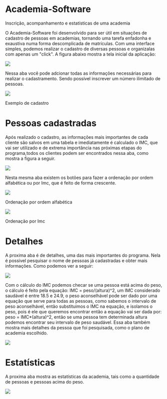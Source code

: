 # Academia-Software
Inscrição, acompanhamento e estatísticas de uma academia

O Academia-Software foi desenvolvido para ser útil em situações de cadastro de pessoas em academias, tornando uma tarefa enfadonha e exaustiva numa forma descomplicada de matrículas. Com uma interface simples, podemos realizar o cadastro de diversas pessoas e organizalas com apenas um "click". A figura abaixo mostra a tela inicial da aplicação:

![](figuras/img1.PNG)

Nessa aba você pode adcionar todas as informações necessárias para realizar o cadastramento. Sendo possível inscrever um número ilimitado de pessoas.

![](figuras/img2.PNG)

Exemplo de cadastro

# Pessoas cadastradas
Após realizado o cadastro, as informações mais importantes de cada cliente são salvos em uma tabela e imediatamente é calculado o IMC, que vai ser utilizado e de extrema importância nas próximas etapas do programa,todos os clientes podem ser encontrados nessa aba, como mostra a figura a seguir.

![](figuras/img3.PNG)

Nesta mesma aba existem os botões para fazer a ordenação por ordem alfabética ou por Imc, que é feito de forma crescente.

![](figuras/img4.PNG)

Ordenação por ordem alfabética

![](figuras/img5.PNG)

Ordenação por Imc

# Detalhes

A proxima aba é de detalhes, uma das mais importantes do programa. Nela é possivel pesquisar o nome de pessoas já cadastradas e obter mais informações. Como podemos ver a seguir:

![](figuras/img6.PNG)

Com o cálculo do IMC podemos checar se uma pessoa está acima do peso, o cálculo é feito pela equação: IMC = peso/(altura)^2, um IMC considerado saudável é entre 18.5 e 24.9, o peso aconselhável pode ser dado por uma equação que serve para todas as pessoas, como sabemos o intervalo de peso aconselhável, então substituimos o IMC na equação, e isolamos o peso, pois é ele que queremos encontrar então a equação vai ser dada por: peso = IMC*(altura)^2, então se uma pessoa tem determinada altura podemos encontrar seu intervalo de peso saudável. Essa aba também mostra mais detalhes da pessoa que foi pesquisada, como o plano de academia escolhido.

![](figuras/img7.PNG)

# Estatísticas

A proxima aba mostra as estatísticas da academia, tais como a quantidade de pessoas e pessoas acima do peso.

![](figuras/img9.PNG)

